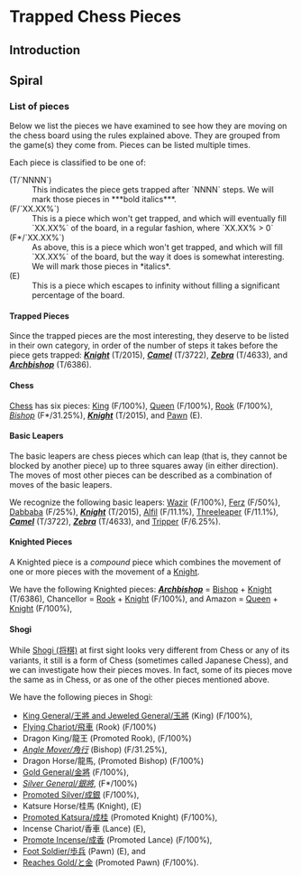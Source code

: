 # Trapped Chess Pieces

## Introduction

## Spiral

### List of pieces

Below we list the pieces we have examined to see how they are moving
on the chess board using the rules explained above. They are grouped
from the game(s) they come from. Pieces can be listed multiple times.

Each piece is classified to be one of:

<dl markdown="1">
<dt>(T/`NNNN`)</dt>
<dd>This indicates the piece gets trapped after `NNNN` steps. We will
    mark those pieces in ***bold italics***.</dd>
<dt>(F/`XX.XX%`)</dt>
<dd>This is a piece which won't get trapped, and which will eventually
    fill `XX.XX%` of the board, in a regular fashion, where `XX.XX% > 0`</dd>
<dt>(F*/`XX.XX%`)</dt>
<dd>As above, this is a piece which won't get trapped, and which will
    fill `XX.XX%` of the board, but the way it does is somewhat
    interesting. We will mark those pieces in *italics*.</dd>
<dt>(E)</dt>
<dd>This is a piece which escapes to infinity without filling a significant
    percentage of the board.</dd>
</dl>

#### Trapped Pieces

Since the trapped pieces are the most interesting, they deserve to be
listed in their own category, in order of the number of steps it takes
before the piece gets trapped:
[***Knight***](knight.html) (T/2015),
[***Camel***](camel.html) (T/3722),
[***Zebra***](zebra.html) (T/4633), and
[***Archbishop***](archbishop.html) (T/6386).

#### Chess

[Chess](#wiki) has six pieces:
[King](king.html) (F/100%),
[Queen](queen.html) (F/100%),
[Rook](rook.html) (F/100%),
[*Bishop*](bishop.html) (F*/31.25%),
[***Knight***](knight.html) (T/2015), and
[Pawn](pawn.html) (E).

#### Basic Leapers

The basic leapers are chess pieces which can leap (that is, they cannot
be blocked by another piece) up to three squares away (in either direction).
The moves of most other pieces can be described as a combination of
moves of the basic leapers.

We recognize the following basic leapers:
[Wazir](wazir.html) (F/100%),
[Ferz](ferz.html) (F/50%),
[Dabbaba](dabbaba.html) (F/25%),
[***Knight***](knight.html) (T/2015),
[Alfil](alfil.html) (F/11.1%),
[Threeleaper](threeleaper.html) (F/11.1%),
[***Camel***](camel.html) (T/3722),
[***Zebra***](zebra.html) (T/4633), and
[Tripper](tripper.html) (F/6.25%).

#### Knighted Pieces

A Knighted piece is a *compound* piece which combines the movement 
of one or more pieces with the movement of a [Knight](knight.html).

We have the following Knighted pieces:
[***Archbishop***](archbishop.html) =
[Bishop](bishop.html) + [Knight](knight.html) (T/6386),
Chancellor =
[Rook](rook.html) + [Knight](knight.html) (F/100%), and
Amazon =
[Queen](queen.html) + [Knight](knight.html) (F/100%),

#### Shogi

While [Shogi (&#x5c06;&#x68cb;)](#wiki:Shogi) at first sight looks
very different from Chess or any of its variants, it still
is a form of Chess (sometimes called Japanese Chess), and
we can investigate how their pieces moves. In fact, some of
its pieces move the same as in Chess, or as one of the other
pieces mentioned above.

We have the following pieces in Shogi:

* [King General/&#x738b;&#x5c07; and
   Jeweled General/&#x7389;&#x5c07;](king.html) (King) (F/100%),
* [Flying Chariot/&#x98db;&#x8eca;](rook.html) (Rook) (F/100%)
* Dragon King/&#x9f8d;&#x738b; (Promoted Rook), (F/100%)
* [*Angle Mover/&#x89d2;&#x884c;*](bishop.html) (Bishop) (F/31.25%),
* Dragon Horse/&#x9f8d;&#x99ac;, (Promoted Bishop) (F/100%)
* [Gold General/&#x91d1;&#x5c07;](gold_general.html) (F/100%),
* [*Silver General/&#x9280;&#x5c07;*](silver_general.html), (F*/100%)
* [Promoted Silver/&#x6210;&#x9280;](gold_general.html) (F/100%),
* Katsure Horse/&#x6842;&#x99ac; (Knight), (E)
* [Promoted Katsura/&#x6210;&#x6842;](gold_general.html)
  (Promoted Knight) (F/100%),
* Incense Chariot/&#x9999;&#x8eca; (Lance) (E),
* [Promote Incense/&#x6210;&#x9999;](gold_general.html)
  (Promoted Lance) (F/100%),
* [Foot Soldier/&#x6b69;&#x5175;](pawn.html) (Pawn) (E), and
* [Reaches Gold/&#x3068;&#x91d1;](gold_general.html) (Promoted Pawn) (F/100%).
